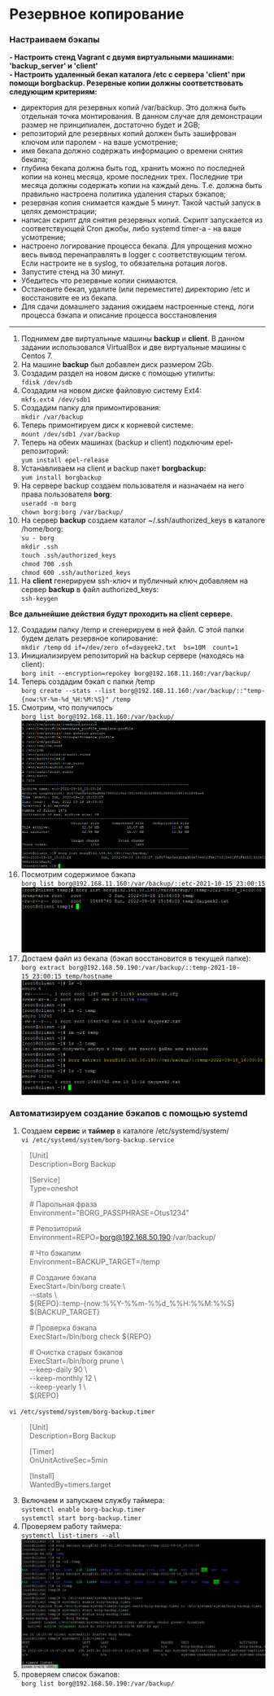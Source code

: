 # Резервное копирование
### Настраиваем бэкапы  

**\- Настроить стенд Vagrant с двумя виртуальными машинами: 'backup_server' и 'client'**  
**\- Настроить удаленный бекап каталога /etc c сервера 'client' при помощи borgbackup. Резервные копии должны соответствовать следующим критериям:**  
- директория для резервных копий /var/backup. Это должна быть отдельная точка монтирования. В данном случае для демонстрации размер не принципиален, достаточно будет и 2GB;  
- репозиторий дле резервных копий должен быть зашифрован ключом или паролем - на ваше усмотрение;
- имя бекапа должно содержать информацию о времени снятия бекапа;
- глубина бекапа должна быть год, хранить можно по последней копии на конец месяца, кроме последних трех. Последние три месяца должны содержать копии на каждый день. Т.е. должна быть правильно настроена политика удаления старых бэкапов;
- резервная копия снимается каждые 5 минут. Такой частый запуск в целях демонстрации;
- написан скрипт для снятия резервных копий. Скрипт запускается из соответствующей Cron джобы, либо systemd timer-а - на ваше усмотрение;
- настроено логирование процесса бекапа. Для упрощения можно весь вывод перенаправлять в logger с соответствующим тегом. Если настроите не в syslog, то обязательна ротация логов.
- Запустите стенд на 30 минут.
- Убедитесь что резервные копии снимаются.
- Остановите бекап, удалите (или переместите) директорию /etc и восстановите ее из бекапа.
- Для сдачи домашнего задания ожидаем настроенные стенд, логи процесса бэкапа и описание процесса восстановления  

---
1. Поднимем две виртуальные машины **backup** и **client**. В данном задании использовался VirtualBox и две виртуальные машины с Centos 7.  
2. На машине **backup** был добавлен диск размером 2Gb.  
3. Создадим раздел на новом диске с помощью утилиты:  
`fdisk /dev/sdb`  
4. Создадим на новом диске файловую систему Ext4:  
`mkfs.ext4 /dev/sdb1`  
5. Создадим папку для примонтирования:  
`mkdir /var/backup`  
6. Теперь примонтируем диск к корневой системе:  
`mount /dev/sdb1 /var/backup`  
7. Теперь на обеих машинах (backup и client) подключим epel-репозиторий:  
`yum install epel-release`  
8. Устанавливаем на client и backup пакет **borgbackup:**  
`yum install borgbackup`  
9. На сервере backup создаем пользователя и назначаем на него права пользователя **borg**:  
`useradd -m borg`  
`chown borg:borg /var/backup/`  
10. На сервер **backup** создаем каталог ~/.ssh/authorized_keys в каталоге /home/borg:  
`su - borg`  
`mkdir .ssh`  
`touch .ssh/authorized_keys`  
`chmod 700 .ssh`  
`chmod 600 .ssh/authorized_keys`  
11. На **client** генерируем ssh-ключ и публичный ключ добавляем на сервер **backup** в файл authorized_keys:  
`ssh-keygen`  

**Все дальнейшие действия будут проходить на client сервере.**  

12. Создадим папку /temp и сгенерируем в ней файл. С этой папки будем делать резервное копирование:  
`mkdir /temp`
`dd if=/dev/zero of=daygeek2.txt  bs=10M  count=1`  
13. Инициализируем репозиторий на backup сервере (находясь на client):  
`borg init --encryption=repokey borg@192.168.11.160:/var/backup/`  
13. Теперь создадим бэкап с папки /temp  
`borg create --stats --list borg@192.168.11.160:/var/backup/::"temp-{now:%Y-%m-%d_%H:%M:%S}" /temp`  
14. Смотрим, что получилось  
`borg list borg@192.168.11.160:/var/backup/`  
![](https://github.com/remizovk/backup/blob/23ccf5f4be826bf060d3b16dd4c4a446ad2591f2/screenshots/02_%D0%BF%D1%80%D0%BE%D0%B2%D0%B5%D1%80%D0%BA%D0%B0%20%D1%81%D0%BE%D0%B7%D0%B4%D0%B0%D0%BD%D0%B8%D1%8F%20%D0%B1%D1%8D%D0%BA%D0%B0%D0%BF%D0%B0.PNG)  
15. Посмотрим содержимое бэкапа  
`borg list borg@192.168.11.160:/var/backup/::etc-2021-10-15_23:00:15`  
![](https://github.com/remizovk/backup/blob/23ccf5f4be826bf060d3b16dd4c4a446ad2591f2/screenshots/03_%D1%81%D0%BC%D0%BE%D1%82%D1%80%D0%B8%D0%BC%20%D1%81%D0%BE%D0%B4%D0%B5%D1%80%D0%B6%D0%B8%D0%BC%D0%BE%D0%B5%20%D0%B0%D1%80%D1%85%D0%B8%D0%B2%D0%B0.PNG)  
16. Достаем файл из бекапа (бэкап восстановится в текущей папке):  
`borg extract borg@192.168.50.190:/var/backup/::temp-2021-10-15_23:00:15 temp/hostname`  
![](https://github.com/remizovk/backup/blob/23ccf5f4be826bf060d3b16dd4c4a446ad2591f2/screenshots/04_%D0%B2%D0%BE%D1%81%D1%81%D1%82%D0%B0%D0%BD%D0%B0%D0%B2%D0%BB%D0%B8%D0%B2%D0%B0%D0%B5%D0%BC%20%D0%B0%D1%80%D1%85%D0%B8%D0%B2.PNG)  

### Автоматизируем создание бэкапов с помощью systemd  
1. Создаем **сервис** и **таймер** в каталоге /etc/systemd/system/  
`vi /etc/systemd/system/borg-backup.service`  
>[Unit]  
>Description=Borg Backup  
>
>[Service]  
>Type=oneshot  
>
>\# Парольная фраза  
>Environment="BORG_PASSPHRASE=Otus1234"  
>
>\# Репозиторий  
>Environment=REPO=borg@192.168.50.190:/var/backup/  
>
>\# Что бэкапим  
>Environment=BACKUP_TARGET=/temp  
>
>\# Создание бэкапа  
>ExecStart=/bin/borg create \  
>--stats \  
> $\{REPO\}::temp-\{now:%%Y-%%m-%%d_%%H:%%M:%%S\} $\{BACKUP_TARGET\}  
>
>\# Проверка бэкапа  
>ExecStart=/bin/borg check ${REPO}  
>
>\# Очистка старых бэкапов  
>ExecStart=/bin/borg prune \  
>--keep-daily 90 \  
>--keep-monthly 12 \  
>--keep-yearly 1 \  
>${REPO}  

`vi /etc/systemd/system/borg-backup.timer`  
>[Unit]  
>Description=Borg Backup  
>
>[Timer]  
>OnUnitActiveSec=5min  
>
>[Install]  
>WantedBy=timers.target  

3. Включаем и запускаем службу таймера:  
`systemctl enable borg-backup.timer`  
`systemctl start borg-backup.timer`  
4. Проверяем работу таймера:  
`systemctl list-timers --all`  
![](https://github.com/remizovk/backup/blob/23ccf5f4be826bf060d3b16dd4c4a446ad2591f2/screenshots/05_%D0%BF%D1%80%D0%BE%D0%B2%D0%B5%D1%80%D0%BA%D0%B0%20%D1%80%D0%B0%D0%B1%D0%BE%D1%82%D1%8B%20%D1%82%D0%B0%D0%B9%D0%BC%D0%B5%D1%80%D0%B0.PNG)  
5. проверяем список бэкапов:  
`borg list borg@192.168.50.190:/var/backup/`  
